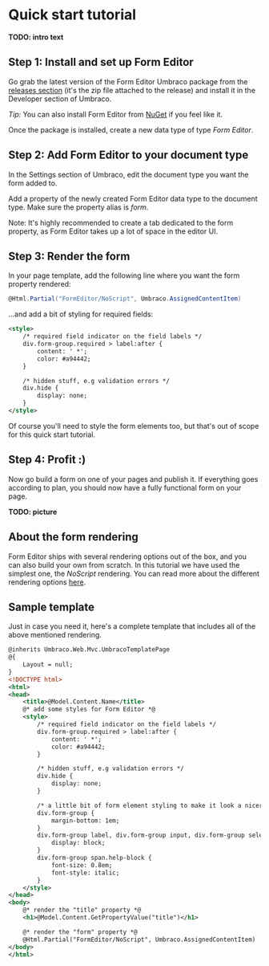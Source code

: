 # Quick start tutorial

**TODO: intro text**

## Step 1: Install and set up Form Editor
Go grab the latest version of the Form Editor Umbraco package from the [releases section](https://github.com/kjac/FormEditor/releases) (it's the zip file attached to the release) and install it in the Developer section of Umbraco. 

*Tip:* You can also install Form Editor from [NuGet](https://www.nuget.org/packages/FormEditor/) if you feel like it.

Once the package is installed, create a new data type of type *Form Editor*. 

## Step 2: Add Form Editor to your document type
In the Settings section of Umbraco, edit the document type you want the form added to.

Add a property of the newly created Form Editor data type to the document type. Make sure the property alias is *form*.

Note: It's highly recommended to create a tab dedicated to the form property, as Form Editor takes up a lot of space in the editor UI.

## Step 3: Render the form
In your page template, add the following line where you want the form property rendered:

```cs
@Html.Partial("FormEditor/NoScript", Umbraco.AssignedContentItem)
```

...and add a bit of styling for required fields:

```xml
<style>
    /* required field indicator on the field labels */
    div.form-group.required > label:after {
        content: ' *';
        color: #a94442;
    }

    /* hidden stuff, e.g validation errors */
    div.hide {
        display: none;
    }
</style>
```

Of course you'll need to style the form elements too, but that's out of scope for this quick start tutorial.

## Step 4: Profit :)
Now go build a form on one of your pages and publish it. If everything goes according to plan, you should now have a fully functional form on your page.

**TODO: picture**

## About the form rendering
Form Editor ships with several rendering options out of the box, and you can also build your own from scratch. In this tutorial we have used the simplest one, the *NoScript* rendering. You can read more about the different rendering options [here](../Docs/render.md).

## Sample template
Just in case you need it, here's a complete template that includes all of the above mentioned rendering.

```xml
@inherits Umbraco.Web.Mvc.UmbracoTemplatePage
@{
    Layout = null;
}
<!DOCTYPE html>
<html>
<head>
    <title>@Model.Content.Name</title>
    @* add some styles for Form Editor *@
    <style>
        /* required field indicator on the field labels */
        div.form-group.required > label:after {
            content: ' *';
            color: #a94442;
        }

        /* hidden stuff, e.g validation errors */
        div.hide {
            display: none;
        }

        /* a little bit of form element styling to make it look a nicer */
        div.form-group {
            margin-bottom: 1em;
        }
        div.form-group label, div.form-group input, div.form-group select, div.form-group textarea {
            display: block;
        }
        div.form-group span.help-block {
            font-size: 0.8em;
            font-style: italic;
        }
    </style>
</head>
<body>
    @* render the "title" property *@
    <h1>@Model.Content.GetPropertyValue("title")</h1>

    @* render the "form" property *@
    @Html.Partial("FormEditor/NoScript", Umbraco.AssignedContentItem)
</body>
</html>
```